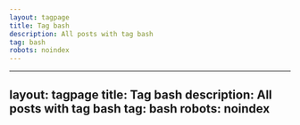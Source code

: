 ```yaml
---
layout: tagpage
title: Tag bash
description: All posts with tag bash
tag: bash
robots: noindex
---
```

---
layout: tagpage
title: Tag bash
description: All posts with tag bash
tag: bash
robots: noindex
---
